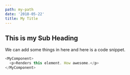 ```yaml
---
path: my-path
date: '2018-05-22'
title: My Title
---
```

## This is my Sub Heading

We can add some things in here and here is a code snippet.

```javascript
<MyComponent>
  <p>Renders this element. How awesome.</p>
</MyComponent>
```
